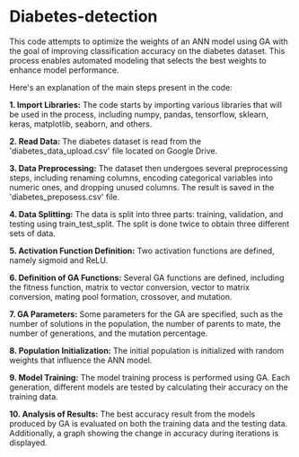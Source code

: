 # Diabetes-detection

This code attempts to optimize the weights of an ANN model using GA with the goal of improving classification accuracy on the diabetes dataset. This process enables automated modeling that selects the best weights to enhance model performance.

Here's an explanation of the main steps present in the code:

**1. Import Libraries:**
   The code starts by importing various libraries that will be used in the process, including numpy, pandas, tensorflow, sklearn, keras, matplotlib, seaborn, and others.

**2. Read Data:**
   The diabetes dataset is read from the 'diabetes_data_upload.csv' file located on Google Drive.

**3. Data Preprocessing:**
   The dataset then undergoes several preprocessing steps, including renaming columns, encoding categorical variables into numeric ones, and dropping unused columns. The result is saved in the 'diabetes_preposess.csv' file.

**4. Data Splitting:**
   The data is split into three parts: training, validation, and testing using train_test_split. The split is done twice to obtain three different sets of data.

**5. Activation Function Definition:**
   Two activation functions are defined, namely sigmoid and ReLU.

**6. Definition of GA Functions:**
   Several GA functions are defined, including the fitness function, matrix to vector conversion, vector to matrix conversion, mating pool formation, crossover, and mutation.

**7. GA Parameters:**
   Some parameters for the GA are specified, such as the number of solutions in the population, the number of parents to mate, the number of generations, and the mutation percentage.

**8. Population Initialization:**
   The initial population is initialized with random weights that influence the ANN model.

**9. Model Training:**
    The model training process is performed using GA. Each generation, different models are tested by calculating their accuracy on the training data.

**10. Analysis of Results:**
    The best accuracy result from the models produced by GA is evaluated on both the training data and the testing data. Additionally, a graph showing the change in accuracy during iterations is displayed.
    
